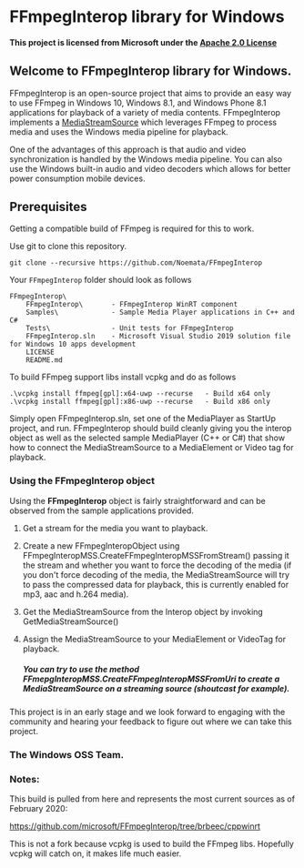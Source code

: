 # FFmpegInterop library for Windows

#### This project is licensed from Microsoft under the [Apache 2.0 License](http://www.apache.org/licenses/LICENSE-2.0)

## Welcome to FFmpegInterop library for Windows.

FFmpegInterop is an open-source project that aims to provide an easy way to use FFmpeg in Windows 10, Windows 8.1, and Windows Phone 8.1 applications for playback of a variety of media contents. FFmpegInterop implements a [MediaStreamSource](https://msdn.microsoft.com/en-us/library/windows/apps/windows.media.core.mediastreamsource.aspx) which leverages FFmpeg to process media and uses the Windows media pipeline for playback.

One of the advantages of this approach is that audio and video synchronization is handled by the Windows media pipeline. You can also use the Windows built-in audio and video decoders which allows for better power consumption mobile devices.

## Prerequisites
Getting a compatible build of FFmpeg is required for this to work.

Use git to clone this repository.

	git clone --recursive https://github.com/Noemata/FFmpegInterop

Your `FFmpegInterop` folder should look as follows

	FFmpegInterop\
	    FFmpegInterop\       - FFmpegInterop WinRT component
	    Samples\             - Sample Media Player applications in C++ and C#
	    Tests\               - Unit tests for FFmpegInterop
	    FFmpegInterop.sln    - Microsoft Visual Studio 2019 solution file for Windows 10 apps development
	    LICENSE
	    README.md

To build FFmpeg support libs install vcpkg and do as follows

	.\vcpkg install ffmpeg[gpl]:x64-uwp --recurse	- Build x64 only
	.\vcpkg install ffmpeg[gpl]:x86-uwp --recurse   - Build x86 only

Simply open FFmpegInterop.sln, set one of the MediaPlayer as StartUp project, and run. FFmpegInterop should build cleanly giving you the interop object as well as the selected sample MediaPlayer (C++ or C#) that show how to connect the MediaStreamSource to a MediaElement or Video tag for playback.

### Using the FFmpegInterop object

Using the **FFmpegInterop** object is fairly straightforward and can be observed from the sample applications provided.

1. Get a stream for the media you want to playback.
2. Create a new FFmpegInteropObject using FFmpegInteropMSS.CreateFFmpegInteropMSSFromStream() passing it the stream and whether you want to force the decoding of the media (if you don't force decoding of the media, the MediaStreamSource will try to pass the compressed data for playback, this is currently enabled for mp3, aac and h.264 media).
3. Get the MediaStreamSource from the Interop object by invoking GetMediaStreamSource()
4. Assign the MediaStreamSource to your MediaElement or VideoTag for playback.

	##### You can try to use the method FFmepgInteropMSS.CreateFFmpegInteropMSSFromUri to create a MediaStreamSource on a streaming source (shoutcast for example).

This project is in an early stage and we look forward to engaging with the community and hearing your feedback to figure out where we can take this project.

### The Windows OSS Team.

### Notes:

This build is pulled from here and represents the most current sources as of February 2020:

https://github.com/microsoft/FFmpegInterop/tree/brbeec/cppwinrt

This is not a fork because vcpkg is used to build the FFmpeg libs.  Hopefully vcpkg will catch on, it makes life much easier.
